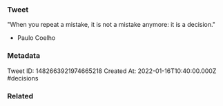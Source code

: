 ### Tweet
"When you repeat a mistake, it is not a mistake anymore: it is a decision." 

- Paulo Coelho

### Metadata
Tweet ID: 1482663921974665218
Created At: 2022-01-16T10:40:00.000Z
#decisions 

### Related

